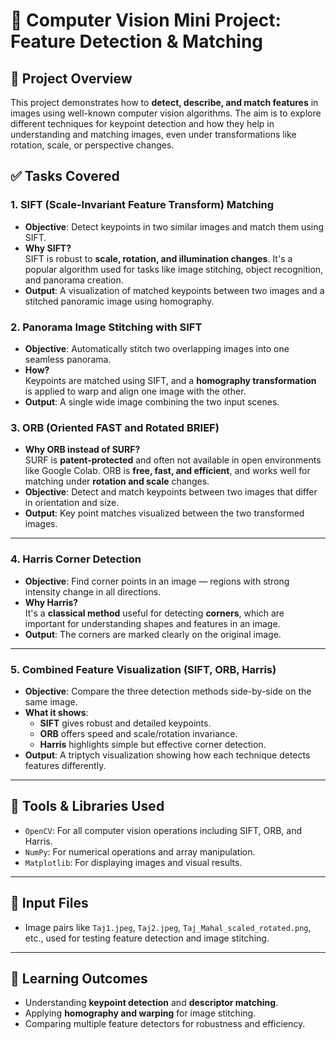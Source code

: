 
# 🧠 Computer Vision Mini Project: Feature Detection & Matching

## 📌 Project Overview

This project demonstrates how to **detect, describe, and match features** in images using well-known computer vision algorithms. The aim is to explore different techniques for keypoint detection and how they help in understanding and matching images, even under transformations like rotation, scale, or perspective changes.



## ✅ Tasks Covered

### 1. **SIFT (Scale-Invariant Feature Transform) Matching**

- **Objective**: Detect keypoints in two similar images and match them using SIFT.
- **Why SIFT?**  
  SIFT is robust to **scale, rotation, and illumination changes**. It's a popular algorithm used for tasks like image stitching, object recognition, and panorama creation.
- **Output**: A visualization of matched keypoints between two images and a stitched panoramic image using homography.



### 2. **Panorama Image Stitching with SIFT**

- **Objective**: Automatically stitch two overlapping images into one seamless panorama.
- **How?**  
  Keypoints are matched using SIFT, and a **homography transformation** is applied to warp and align one image with the other.
- **Output**: A single wide image combining the two input scenes.



### 3. **ORB (Oriented FAST and Rotated BRIEF)**

- **Why ORB instead of SURF?**  
  SURF is **patent-protected** and often not available in open environments like Google Colab. ORB is **free, fast, and efficient**, and works well for matching under **rotation and scale** changes.
- **Objective**: Detect and match keypoints between two images that differ in orientation and size.
- **Output**: Key point matches visualized between the two transformed images.

---

### 4. **Harris Corner Detection**

- **Objective**: Find corner points in an image — regions with strong intensity change in all directions.
- **Why Harris?**  
  It's a **classical method** useful for detecting **corners**, which are important for understanding shapes and features in an image.
- **Output**: The corners are marked clearly on the original image.

---

### 5. **Combined Feature Visualization (SIFT, ORB, Harris)**

- **Objective**: Compare the three detection methods side-by-side on the same image.
- **What it shows**:
  - **SIFT** gives robust and detailed keypoints.
  - **ORB** offers speed and scale/rotation invariance.
  - **Harris** highlights simple but effective corner detection.
- **Output**: A triptych visualization showing how each technique detects features differently.

---

## 🔧 Tools & Libraries Used

- `OpenCV`: For all computer vision operations including SIFT, ORB, and Harris.
- `NumPy`: For numerical operations and array manipulation.
- `Matplotlib`: For displaying images and visual results.

---

## 📁 Input Files

- Image pairs like `Taj1.jpeg`, `Taj2.jpeg`, `Taj_Mahal_scaled_rotated.png`, etc., used for testing feature detection and image stitching.

---

## 🎯 Learning Outcomes

- Understanding **keypoint detection** and **descriptor matching**.
- Applying **homography and warping** for image stitching.
- Comparing multiple feature detectors for robustness and efficiency.

